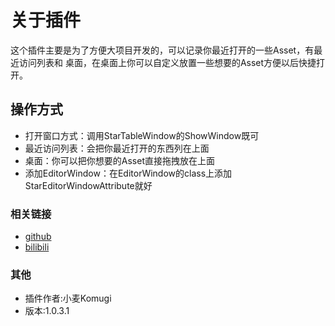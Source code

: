 #  **关于插件**

这个插件主要是为了方便大项目开发的，可以记录你最近打开的一些Asset，有最近访问列表和
桌面，在桌面上你可以自定义放置一些想要的Asset方便以后快捷打开。

## 操作方式
* 打开窗口方式：调用StarTableWindow的ShowWindow既可
* 最近访问列表：会把你最近打开的东西列在上面
* 桌面：你可以把你想要的Asset直接拖拽放在上面
* 添加EditorWindow：在EditorWindow的class上添加StarEditorWindowAttribute就好

### 相关链接 
* [github](https://github.com/imwheat/StarTableUnity)
* [bilibili](https://space.bilibili.com/40392192)

### 其他

* 插件作者:小麦Komugi 
* 版本:1.0.3.1
